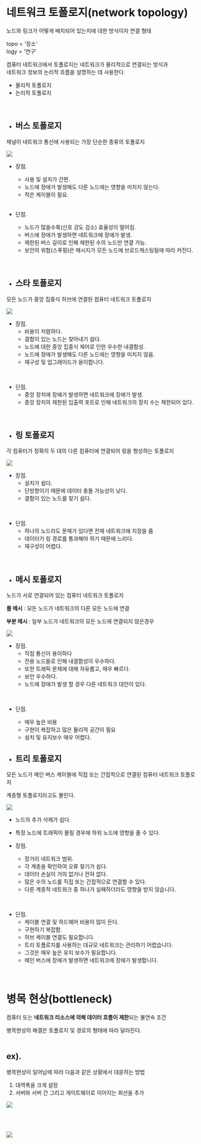 # **네트워크 토폴로지**(network topology)

노드와 링크가 어떻게 배치되어 있는지에 대한 방식이자 연결 형태

   topo = '장소'   
   logy = '연구'

컴퓨터 네트워크에서 토폴로지는 네트워크가 물리적으로 연결되는 방식과 <br>네트워크 정보의 논리적 흐름을 설명하는 데 사용한다.
- 물리적 토폴로지
- 논리적 토폴로지

<br>

- ## 버스 토폴로지

채널이 네트워크 통신에 사용되는 가장 단순한 종류의 토폴로지

<img src="2-1.2 버스 토폴로지.png">


<br>

- 장점.
  - 사용 및 설치가 간편.
  - 노드에 장애가 발생해도 다른 노드에는 영향을 미치지 않는다.
  - 적은 케이블이 필요.

  <br>

- 단점.
  - 노드가 많을수록(신호 강도 감소) 효율성이 떨어짐.
  - 버스에 장애가 발생하면 네트워크에 장애가 발생.
  - 제한된 버스 길이로 인해 제한된 수의 노드만 연결 가능.
  - 보안의 위험(스푸핑)은 메시지가 모든 노드에 브로드캐스팅됨에 따라 커진다.

<br>

- ## 스타 토폴로지
모든 노드가 중앙 집중식 허브에 연결된 컴퓨터 네트워크 토폴로지
 

<img src="2-1.2 스타 토폴로지.png">

<br>



- 장점.
  - 비용이 저렴하다.
  - 결함이 있는 노드는 찾아내기 쉽다.
  - 노드에 대한 중앙 집중식 제어로 인한 우수한 내결함성.
  - 노드에 장애가 발생해도 다른 노드에는 영향을 미치지 않음.
  - 재구성 및 업그레이드가 용이합니다.

<br>

- 단점.
  - 중앙 장치에 장애가 발생하면 네트워크에 장애가 발생.
  - 중앙 장치의 제한된 입출력 포트로 인해 네트워크의 장치 수는 제한되어 있다.

<br>


- ## 링 토폴로지
각 컴퓨터가 정확히 두 대의 다른 컴퓨터에 연결되어 링을 형성하는 토폴로지

<img src="2-1.2 링형 토폴로지.png">

<br>

- 장점.
  - 설치가 쉽다.
  - 단방향이기 때문에 데이터 충돌 가능성이 낮다.
  - 결함이 있는 노드를 찾기 쉽다.
<br>

- 단점.
  - 하나의 노드라도 문제가 있다면 전체 네트워크에 지장을 줌
  - 데이터가 링 경로를 통과해야 하기 때문에 느리다.
  - 재구성이 어렵다.

<br>

- ## 메시 토폴로지
노드가 서로 연결되어 있는 컴퓨터 네트워크 토폴로지

**풀 메시** : 모든 노드가 네트워크의 다른 모든 노드에 연결   

**부분 메시** : 일부 노드가 네트워크의 모든 노드에 연결되지 않은경우

<img src="2-1.2 메시 토폴로지.png">

<br>

- 장점.
  - 직접 통신이 용이하다
  - 전용 노드들로 인해 내결함성이 우수하다.
  - 또한 트래픽 문제에 대해 자유롭고, 매우 빠르다.
  - 보안 우수하다.
  - 노드에 장애가 발생 할 경우 다른 네트워크 대안이 있다.

<br>

- 단점.
  - 매우 높은 비용
  - 구현이 복잡하고 많은 물리적 공간이 필요
  - 설치 및 유지보수 매우 어렵다.

- ## 트리 토폴로지

모든 노드가 메인 버스 케이블에 직접 또는 간접적으로 연결된 컴퓨터 네트워크 토폴로지

계층형 토폴로지라고도 불린다.

<img src="2-1.2 트리 토폴로지.png">

<br>

- 노드의 추가 삭제가 쉽다.
- 특정 노드에 트래픽이 몰릴 경우에 하위 노드에 영향을 줄 수 있다.

- 장점.
  - 장거리 네트워크 범위.
  - 각 계층을 확인하여 오류 찾기가 쉽다.
  - 데이터 손실이 거의 없거나 전혀 없다.
  - 많은 수의 노드를 직접 또는 간접적으로 연결할 수 있다.
  - 다른 계층적 네트워크 중 하나가 실패하더라도 영향을 받지 않습니다.

<br>

- 단점.
  - 케이블 연결 및 하드웨어 비용이 많이 든다.
  - 구현하기 복잡함.
  - 허브 케이블 연결도 필요합니다.
  - 트리 토폴로지를 사용하는 대규모 네트워크는 관리하기 어렵습니다.
  - 그것은 매우 높은 유지 보수가 필요합니다.
  - 메인 버스에 장애가 발생하면 네트워크에 장애가 발생합니다.

<br>

# **병목 현상**(bottleneck)
컴퓨터 또는 **네트워크 리소스에 의해 데이터 흐름이 제한**되는 불연속 조건

병목현상의 해결은 토폴로지 및 경로의 형태에 따라 달라진다.
<br><br>

## **ex).**

병목현상이 일어남에 따라 다음과 같은 상황에서 대응하는 방법 

1. 대역폭을 크게 설정 
2. 서버와 서버 간 그리고 게이트웨이로 이어지는 회선을 추가



<img src="2-1.2 병목현상1.png">

<br><br>

<img src="2-1.2 병목현상2.png">